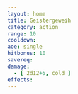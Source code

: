 ```yaml
---
layout: home
title: Geistergeweih
category: action
range: 10
cooldown:
aoe: single
hitbonus: 10
savereq:
damage:
  - [ 2d12+5, cold ]
effects:
---
```

